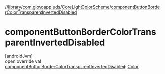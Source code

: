 //[library](../../../index.md)/[com.glovoapp.uds](../index.md)/[CoreLightColorScheme](index.md)/[componentButtonBorderColorTransparentInvertedDisabled](component-button-border-color-transparent-inverted-disabled.md)

# componentButtonBorderColorTransparentInvertedDisabled

[androidJvm]\
open override val [componentButtonBorderColorTransparentInvertedDisabled](component-button-border-color-transparent-inverted-disabled.md): [Color](https://developer.android.com/reference/kotlin/androidx/compose/ui/graphics/Color.html)
